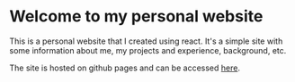 # Welcome to my personal website

This is a personal website that I created using react. It's a simple site with some information about me, my projects and experience, background, etc. 

The site is hosted on github pages and can be accessed [here](http://brendan-shaw.me/).